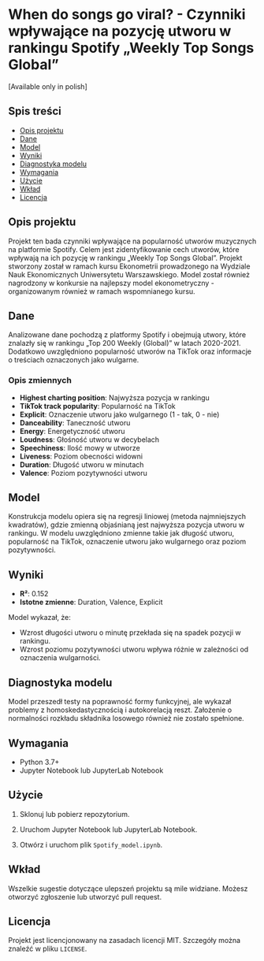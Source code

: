 # When do songs go viral? - Czynniki wpływające na pozycję utworu w rankingu Spotify „Weekly Top Songs Global”
[Available only in polish]
## Spis treści
- [Opis projektu](#opis-projektu)
- [Dane](#dane)
- [Model](#model)
- [Wyniki](#wyniki)
- [Diagnostyka modelu](#diagnostyka-modelu)
- [Wymagania](#wymagania)
- [Użycie](#użycie)
- [Wkład](#wkład)
- [Licencja](#licencja)

## Opis projektu
Projekt ten bada czynniki wpływające na popularność utworów muzycznych na platformie Spotify. Celem jest zidentyfikowanie cech utworów, które wpływają na ich pozycję w rankingu „Weekly Top Songs Global”. Projekt stworzony został w ramach kursu Ekonometrii prowadzonego na Wydziale Nauk Ekonomicznych Uniwersytetu Warszawskiego. Model został również nagrodzony w konkursie na najlepszy model ekonometryczny - organizowanym również w ramach wspomnianego kursu.

## Dane
Analizowane dane pochodzą z platformy Spotify i obejmują utwory, które znalazły się w rankingu „Top 200 Weekly (Global)” w latach 2020-2021. Dodatkowo uwzględniono popularność utworów na TikTok oraz informacje o treściach oznaczonych jako wulgarne.

### Opis zmiennych
- **Highest charting position**: Najwyższa pozycja w rankingu
- **TikTok track popularity**: Popularność na TikTok
- **Explicit**: Oznaczenie utworu jako wulgarnego (1 - tak, 0 - nie)
- **Danceability**: Taneczność utworu
- **Energy**: Energetyczność utworu
- **Loudness**: Głośność utworu w decybelach
- **Speechiness**: Ilość mowy w utworze
- **Liveness**: Poziom obecności widowni
- **Duration**: Długość utworu w minutach
- **Valence**: Poziom pozytywności utworu

## Model
Konstrukcja modelu opiera się na regresji liniowej (metoda najmniejszych kwadratów), gdzie zmienną objaśnianą jest najwyższa pozycja utworu w rankingu. W modelu uwzględniono zmienne takie jak długość utworu, popularność na TikTok, oznaczenie utworu jako wulgarnego oraz poziom pozytywności.

## Wyniki
- **R²**: 0.152
- **Istotne zmienne**: Duration, Valence, Explicit

Model wykazał, że:
- Wzrost długości utworu o minutę przekłada się na spadek pozycji w rankingu.
- Wzrost poziomu pozytywności utworu wpływa różnie w zależności od oznaczenia wulgarności.

## Diagnostyka modelu
Model przeszedł testy na poprawność formy funkcyjnej, ale wykazał problemy z homoskedastycznością i autokorelacją reszt. Założenie o normalności rozkładu składnika losowego również nie zostało spełnione.

## Wymagania
- Python 3.7+
- Jupyter Notebook lub JupyterLab Notebook

## Użycie
1. Sklonuj lub pobierz repozytorium.
   
2. Uruchom Jupyter Notebook lub JupyterLab Notebook.

3. Otwórz i uruchom plik `Spotify_model.ipynb`.

## Wkład
Wszelkie sugestie dotyczące ulepszeń projektu są mile widziane. Możesz otworzyć zgłoszenie lub utworzyć pull request.

## Licencja
Projekt jest licencjonowany na zasadach licencji MIT. Szczegóły można znaleźć w pliku `LICENSE`.
